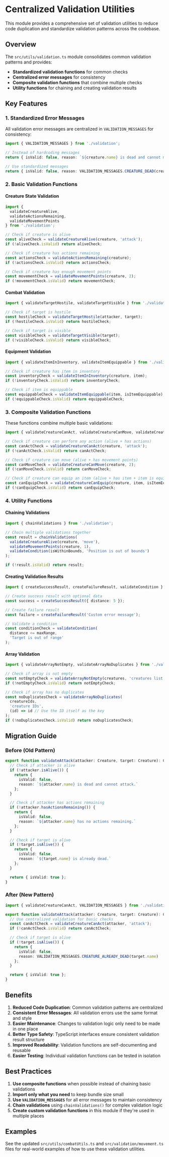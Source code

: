 # Centralized Validation Utilities

This module provides a comprehensive set of validation utilities to reduce code duplication and standardize validation patterns across the codebase.

## Overview

The `src/utils/validation.ts` module consolidates common validation patterns and provides:

- **Standardized validation functions** for common checks
- **Centralized error messages** for consistency
- **Composite validation functions** that combine multiple checks
- **Utility functions** for chaining and creating validation results

## Key Features

### 1. Standardized Error Messages

All validation error messages are centralized in `VALIDATION_MESSAGES` for consistency:

```typescript
import { VALIDATION_MESSAGES } from './validation';

// Instead of hardcoding messages
return { isValid: false, reason: `${creature.name} is dead and cannot move.` };

// Use standardized messages
return { isValid: false, reason: VALIDATION_MESSAGES.CREATURE_DEAD(creature.name, 'move') };
```

### 2. Basic Validation Functions

#### Creature State Validation

```typescript
import { 
  validateCreatureAlive, 
  validateActionsRemaining, 
  validateMovementPoints 
} from './validation';

// Check if creature is alive
const aliveCheck = validateCreatureAlive(creature, 'attack');
if (!aliveCheck.isValid) return aliveCheck;

// Check if creature has actions remaining
const actionsCheck = validateActionsRemaining(creature);
if (!actionsCheck.isValid) return actionsCheck;

// Check if creature has enough movement points
const movementCheck = validateMovementPoints(creature, 2);
if (!movementCheck.isValid) return movementCheck;
```

#### Combat Validation

```typescript
import { validateTargetHostile, validateTargetVisible } from './validation';

// Check if target is hostile
const hostileCheck = validateTargetHostile(attacker, target);
if (!hostileCheck.isValid) return hostileCheck;

// Check if target is visible
const visibleCheck = validateTargetVisible(target);
if (!visibleCheck.isValid) return visibleCheck;
```

#### Equipment Validation

```typescript
import { validateItemInInventory, validateItemEquippable } from './validation';

// Check if creature has item in inventory
const inventoryCheck = validateItemInInventory(creature, item);
if (!inventoryCheck.isValid) return inventoryCheck;

// Check if item is equippable
const equippableCheck = validateItemEquippable(item, isItemEquippable);
if (!equippableCheck.isValid) return equippableCheck;
```

### 3. Composite Validation Functions

These functions combine multiple basic validations:

```typescript
import { validateCreatureCanAct, validateCreatureCanMove, validateCreatureCanEquip } from './validation';

// Check if creature can perform any action (alive + has actions)
const canActCheck = validateCreatureCanAct(creature, 'attack');
if (!canActCheck.isValid) return canActCheck;

// Check if creature can move (alive + has movement points)
const canMoveCheck = validateCreatureCanMove(creature, 2);
if (!canMoveCheck.isValid) return canMoveCheck;

// Check if creature can equip an item (alive + has item + item is equippable)
const canEquipCheck = validateCreatureCanEquip(creature, item, isItemEquippable);
if (!canEquipCheck.isValid) return canEquipCheck;
```

### 4. Utility Functions

#### Chaining Validations

```typescript
import { chainValidations } from './validation';

// Chain multiple validations together
const result = chainValidations(
  validateCreatureAlive(creature, 'move'),
  validateMovementPoints(creature, 1),
  validateCondition(isWithinBounds, 'Position is out of bounds')
);

if (!result.isValid) return result;
```

#### Creating Validation Results

```typescript
import { createSuccessResult, createFailureResult, validateCondition } from './validation';

// Create success result with optional data
const success = createSuccessResult({ distance: 5 });

// Create failure result
const failure = createFailureResult('Custom error message');

// Validate a condition
const conditionCheck = validateCondition(
  distance <= maxRange, 
  'Target is out of range'
);
```

#### Array Validation

```typescript
import { validateArrayNotEmpty, validateArrayNoDuplicates } from './validation';

// Check if array is not empty
const notEmptyCheck = validateArrayNotEmpty(creatures, 'creatures list');
if (!notEmptyCheck.isValid) return notEmptyCheck;

// Check if array has no duplicates
const noDuplicatesCheck = validateArrayNoDuplicates(
  creatureIds, 
  'creature IDs',
  (id) => id // Use the ID itself as the key
);
if (!noDuplicatesCheck.isValid) return noDuplicatesCheck;
```

## Migration Guide

### Before (Old Pattern)

```typescript
export function validateAttack(attacker: Creature, target: Creature): CombatValidationResult {
  // Check if attacker is alive
  if (!attacker.isAlive()) {
    return {
      isValid: false,
      reason: `${attacker.name} is dead and cannot attack.`
    };
  }

  // Check if attacker has actions remaining
  if (!attacker.hasActionsRemaining()) {
    return {
      isValid: false,
      reason: `${attacker.name} has no actions remaining.`
    };
  }

  // Check if target is alive
  if (!target.isAlive()) {
    return {
      isValid: false,
      reason: `${target.name} is already dead.`
    };
  }

  return { isValid: true };
}
```

### After (New Pattern)

```typescript
import { validateCreatureCanAct, VALIDATION_MESSAGES } from './validation';

export function validateAttack(attacker: Creature, target: Creature): CombatValidationResult {
  // Use centralized validation for basic checks
  const canActCheck = validateCreatureCanAct(attacker, 'attack');
  if (!canActCheck.isValid) return canActCheck;

  // Check if target is alive
  if (!target.isAlive()) {
    return {
      isValid: false,
      reason: VALIDATION_MESSAGES.CREATURE_ALREADY_DEAD(target.name)
    };
  }

  return { isValid: true };
}
```

## Benefits

1. **Reduced Code Duplication**: Common validation patterns are centralized
2. **Consistent Error Messages**: All validation errors use the same format and style
3. **Easier Maintenance**: Changes to validation logic only need to be made in one place
4. **Better Type Safety**: TypeScript interfaces ensure consistent validation result structure
5. **Improved Readability**: Validation functions are self-documenting and reusable
6. **Easier Testing**: Individual validation functions can be tested in isolation

## Best Practices

1. **Use composite functions** when possible instead of chaining basic validations
2. **Import only what you need** to keep bundle size small
3. **Use `VALIDATION_MESSAGES`** for all error messages to maintain consistency
4. **Chain validations** using `chainValidations()` for complex validation logic
5. **Create custom validation functions** in this module if they're used in multiple places

## Examples

See the updated `src/utils/combatUtils.ts` and `src/validation/movement.ts` files for real-world examples of how to use these validation utilities.
